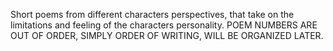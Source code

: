 Short poems from different characters perspectives, that take on the limitations and feeling of the characters personality. POEM NUMBERS ARE OUT OF ORDER, SIMPLY ORDER OF WRITING, WILL BE ORGANIZED LATER.